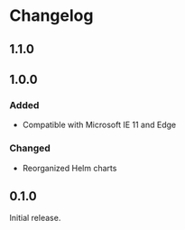 # Changelog

## 1.1.0


## 1.0.0
### Added

- Compatible with Microsoft IE 11 and Edge

### Changed

- Reorganized Helm charts

## 0.1.0
Initial release.
